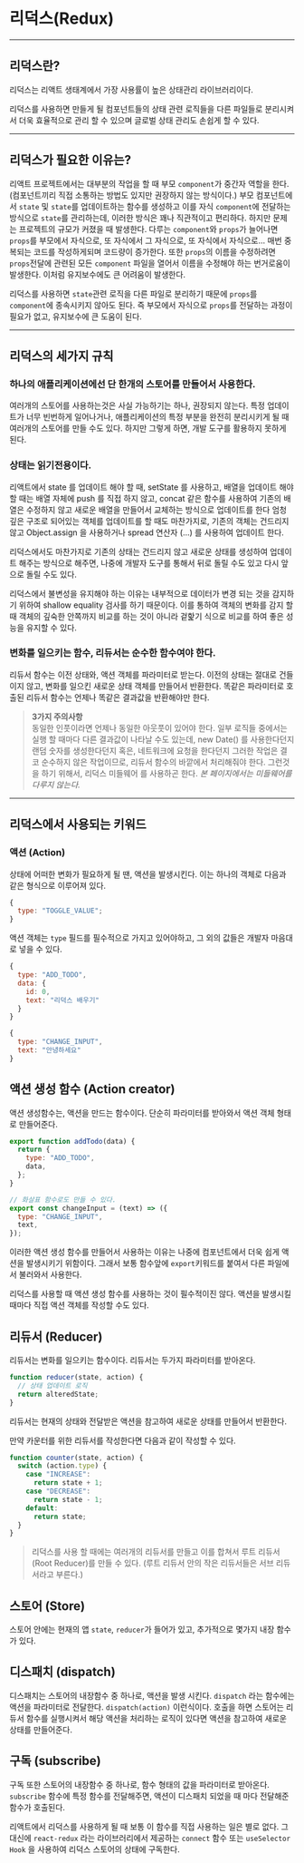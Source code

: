 # 리덕스(Redux)

---

## 리덕스란?

리덕스는 리액트 생태계에서 가장 사용률이 높은 상태관리 라이브러리이다.

리덕스를 사용하면 만들게 될 컴포넌트들의 상태 관련 로직들을 다른 파일들로 분리시켜서 더욱 효율적으로 관리 할 수 있으며 글로벌 상태 관리도 손쉽게 할 수 있다.

---

## 리덕스가 필요한 이유는?

리액트 프로젝트에서는 대부분의 작업을 할 때 부모 `component`가 중간자 역할을 한다. (컴포넌트끼리 직접 소통하는 방법도 있지만 권장하지 않는 방식이다.) 부모 컴포넌트에서 `state` 및 `state`를 업데이트하는 함수를 생성하고 이를 자식 `component`에 전달하는 방식으로 `state`를 관리하는데, 이러한 방식은 꽤나 직관적이고 편리하다. 하지만 문제는 프로젝트의 규모가 커졌을 때 발생한다. 다루는 `component`와 `props`가 늘어나면 `props`를 부모에서 자식으로, 또 자식에서 그 자식으로, 또 자식에서 자식으로... 매번 중복되는 코드를 작성하게되며 코드량이 증가한다. 또한 `props`의 이름을 수정하려면 `props`전달에 관련된 모든 `component` 파일을 열어서 이름을 수정해야 하는 번거로움이 발생한다. 이처럼 유지보수에도 큰 어려움이 발생한다.

리덕스를 사용하면 `state`관련 로직을 다른 파일로 분리하기 때문에 `props`를 `component`에 종속시키지 않아도 된다.
즉 부모에서 자식으로 `props`를 전달하는 과정이 필요가 없고, 유지보수에 큰 도움이 된다.

---

## 리덕스의 세가지 규칙

### 하나의 애플리케이션에선 단 한개의 스토어를 만들어서 사용한다.

여러개의 스토어를 사용하는것은 사실 가능하기는 하나, 권장되지 않는다. 특정 업데이트가 너무 빈번하게 일어나거나, 애플리케이션의 특정 부분을 완전히 분리시키게 될 때 여러개의 스토어를 만들 수도 있다. 하지만 그렇게 하면, 개발 도구를 활용하지 못하게 된다.

### 상태는 읽기전용이다.

리액트에서 state 를 업데이트 해야 할 때, setState 를 사용하고, 배열을 업데이트 해야 할 때는 배열 자체에 push 를 직접 하지 않고, concat 같은 함수를 사용하여 기존의 배열은 수정하지 않고 새로운 배열을 만들어서 교체하는 방식으로 업데이트를 한다 엄청 깊은 구조로 되어있는 객체를 업데이트를 할 때도 마찬가지로, 기존의 객체는 건드리지 않고 Object.assign 을 사용하거나 spread 연산자 (...) 를 사용하여 업데이트 한다.

리덕스에서도 마찬가지로 기존의 상태는 건드리지 않고 새로운 상태를 생성하여 업데이트 해주는 방식으로 해주면, 나중에 개발자 도구를 통해서 뒤로 돌릴 수도 있고 다시 앞으로 돌릴 수도 있다.

리덕스에서 불변성을 유지해야 하는 이유는 내부적으로 데이터가 변경 되는 것을 감지하기 위하여 shallow equality 검사를 하기 때문이다. 이를 통하여 객체의 변화를 감지 할 때 객체의 깊숙한 안쪽까지 비교를 하는 것이 아니라 겉핥기 식으로 비교를 하여 좋은 성능을 유지할 수 있다.

### 변화를 일으키는 함수, 리듀서는 순수한 함수여야 한다.

리듀서 함수는 이전 상태와, 액션 객체를 파라미터로 받는다.
이전의 상태는 절대로 건들이지 않고, 변화를 일으킨 새로운 상태 객체를 만들어서 반환한다.
똑같은 파라미터로 호출된 리듀서 함수는 언제나 똑같은 결과값을 반환해야만 한다.

> **3가지 주의사항**<br/>
> 동일한 인풋이라면 언제나 동일한 아웃풋이 있어야 한다. 일부 로직들 중에서는 실행 할 때마다 다른 결과값이 나타날 수도 있는데,
> new Date() 를 사용한다던지 랜덤 숫자를 생성한다던지 혹은, 네트워크에 요청을 한다던지 그러한 작업은 결코 순수하지 않은 작업이므로,
> 리듀서 함수의 바깥에서 처리해줘야 한다. 그런것을 하기 위해서, 리덕스 미들웨어 를 사용하곤 한다.
> _본 페이지에서는 미들웨어를 다루지 않는다._

---

## 리덕스에서 사용되는 키워드

### 액션 (Action)

상태에 어떠한 변화가 필요하게 될 땐, 액션을 발생시킨다. 이는 하나의 객체로 다음과 같은 형식으로 이루어져 있다.

```javascript
{
  type: "TOGGLE_VALUE";
}
```

액션 객체는 `type` 필드를 필수적으로 가지고 있어야하고, 그 외의 값들은 개발자 마음대로 넣을 수 있다.

```javascript
{
  type: "ADD_TODO",
  data: {
    id: 0,
    text: "리덕스 배우기"
  }
}
```

```javascript
{
  type: "CHANGE_INPUT",
  text: "안녕하세요"
}
```

## 액션 생성 함수 (Action creator)

액션 생성함수는, 액션을 만드는 함수이다. 단순히 파라미터를 받아와서 액션 객체 형태로 만들어준다.

```javascript
export function addTodo(data) {
  return {
    type: "ADD_TODO",
    data,
  };
}

// 화살표 함수로도 만들 수 있다.
export const changeInput = (text) => ({
  type: "CHANGE_INPUT",
  text,
});
```

이러한 액션 생성 함수를 만들어서 사용하는 이유는 나중에 컴포넌트에서 더욱 쉽게 액션을 발생시키기 위함이다. 그래서 보통 함수앞에 `export`키워드를 붙여서 다른 파일에서 불러와서 사용한다.

리덕스를 사용할 때 액션 생성 함수를 사용하는 것이 필수적이진 않다.
액션을 발생시킬 때마다 직접 액션 객체를 작성할 수도 있다.

## 리듀서 (Reducer)

리듀서는 변화를 일으키는 함수이다. 리듀서는 두가지 파라미터를 받아온다.

```javascript
function reducer(state, action) {
  // 상태 업데이트 로직
  return alteredState;
}
```

리듀서는 현재의 상태와 전달받은 액션을 참고하여 새로운 상태를 만들어서 반환한다.

만약 카운터를 위한 리듀서를 작성한다면 다음과 같이 작성할 수 있다.

```javascript
function counter(state, action) {
  switch (action.type) {
    case "INCREASE":
      return state + 1;
    case "DECREASE":
      return state - 1;
    default:
      return state;
  }
}
```

> 리덕스를 사용 할 때에는 여러개의 리듀서를 만들고 이를 합쳐서 루트 리듀서 (Root Reducer)를 만들 수 있다. (루트 리듀서 안의 작은 리듀서들은 서브 리듀서라고 부른다.)

## 스토어 (Store)

스토어 안에는 현재의 앱 `state`, `reducer`가 들어가 있고, 추가적으로 몇가지 내장 함수가 있다.

## 디스패치 (dispatch)

디스패치는 스토어의 내장함수 중 하나로, 액션을 발생 시킨다. `dispatch` 라는 함수에는 액션을 파라미터로 전달한다. `dispatch(action)` 이런식이다.
호출을 하면 스토어는 리듀서 함수를 실행시켜서 해당 액션을 처리하는 로직이 있다면 액션을 참고하여 새로운 상태를 만들어준다.

## 구독 (subscribe)

구독 또한 스토어의 내장함수 중 하나로, 함수 형태의 값을 파라미터로 받아온다. `subscribe` 함수에 특정 함수를 전달해주면, 액션이 디스패치 되었을 때 마다 전달해준 함수가 호출된다.

리액트에서 리덕스를 사용하게 될 때 보통 이 함수를 직접 사용하는 일은 별로 없다. 그 대신에 `react-redux` 라는 라이브러리에서 제공하는 `connect` 함수 또는 `useSelector Hook` 을 사용하여 리덕스 스토어의 상태에 구독한다.
